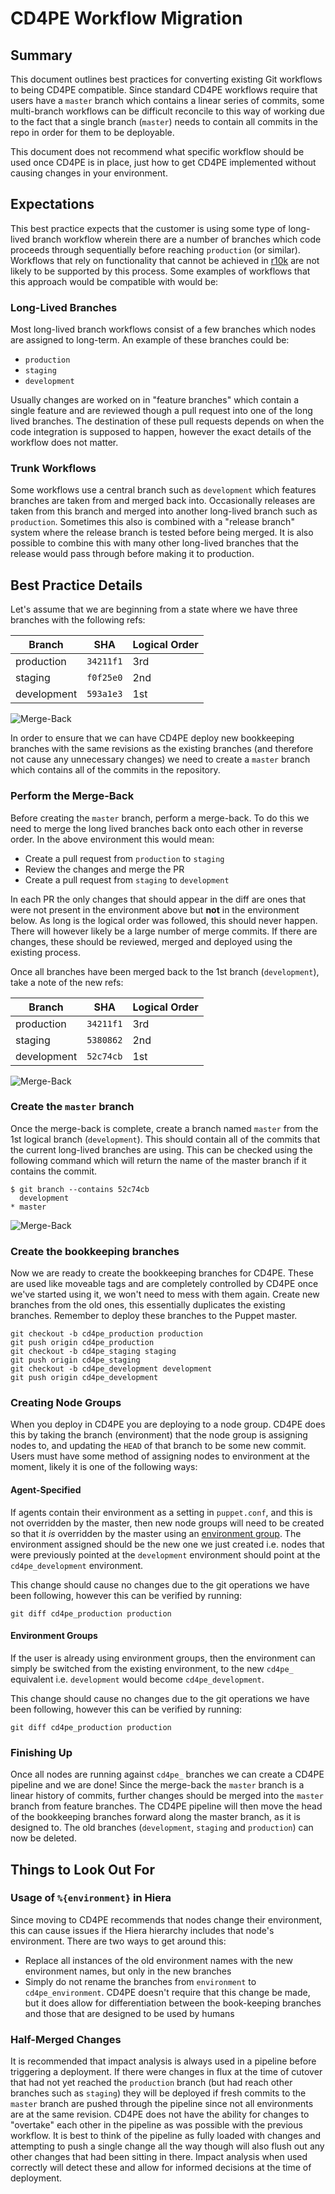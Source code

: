 # CD4PE Workflow Migration

## Summary

This document outlines best practices for converting existing Git workflows to being CD4PE compatible. Since standard CD4PE workflows require that users have a `master` branch which contains a linear series of commits, some multi-branch workflows can be difficult reconcile to this way of working due to the fact that a single branch (`master`) needs to contain all commits in the repo in order for them to be deployable.

This document does not recommend what specific workflow should be used once CD4PE is in place, just how to get CD4PE implemented without causing changes in your environment.

## Expectations

This best practice expects that the customer is using some type of long-lived branch workflow wherein there are a number of branches which code proceeds through sequentially before reaching `production` (or similar). Workflows that rely on functionality that cannot be achieved in [r10k](https://github.com/puppetlabs/r10k) are not likely to be supported by this process. Some examples of workflows that this approach would be compatible with would be:

### Long-Lived Branches

Most long-lived branch workflows consist of a few branches which nodes are assigned to long-term. An example of these branches could be:

* `production`
* `staging`
* `development`

Usually changes are worked on in "feature branches" which contain a single feature and are reviewed though a pull request into one of the long lived branches. The destination of these pull requests depends on when the code integration is supposed to happen, however the exact details of the workflow does not matter.

### Trunk Workflows

Some workflows use a central branch such as `development` which features branches are taken from and merged back into. Occasionally releases are taken from this branch and merged into another long-lived branch such as `production`. Sometimes this also is combined with a "release branch" system where the release branch is tested before being merged. It is also possible to combine this with many other long-lived branches that the release would pass through before making it to production.

## Best Practice Details

Let's assume that we are beginning from a state where we have three branches with the following refs:

| Branch | SHA | Logical Order |
|--------|-----|---------------|
| production | `34211f1` | 3rd |
| staging | `f0f25e0` | 2nd |
| development | `593a1e3` | 1st |

![Merge-Back](images/data/before_mergeback.png)


In order to ensure that we can have CD4PE deploy new bookkeeping branches with the same revisions as the existing branches (and therefore not cause any unnecessary changes) we need to create a `master` branch which contains all of the commits in the repository.

### Perform the Merge-Back

Before creating the `master` branch, perform a merge-back. To do this we need to merge the long lived branches back onto each other in reverse order. In the above environment this would mean:

* Create a pull request from `production` to `staging`
* Review the changes and merge the PR
* Create a pull request from `staging` to `development`

In each PR the only changes that should appear in the diff are ones that were not present in the environment above but **not** in the environment below. As long is the logical order was followed, this should never happen. There will however likely be a large number of merge commits. If there are changes, these should be reviewed, merged and deployed using the existing process.

Once all branches have been merged back to the 1st branch (`development`), take a note of the new refs:

| Branch | SHA | Logical Order |
|--------|-----|---------------|
| production | `34211f1` | 3rd |
| staging | `5380862` | 2nd |
| development | `52c74cb` | 1st |

![Merge-Back](images/data/after_mergeback.png)

### Create the `master` branch

Once the merge-back is complete, create a branch named `master` from the 1st logical branch (`development`). This should contain all of the commits that the current long-lived branches are using. This can be checked using the following command which will return the name of the master branch if it contains the commit.

```shell
$ git branch --contains 52c74cb
  development
* master
```

![Merge-Back](images/data/master_created.png)

### Create the bookkeeping branches

Now we are ready to create the bookkeeping branches for CD4PE. These are used like moveable tags and are completely controlled by CD4PE once we've started using it, we won't need to mess with them again. Create new branches from the old ones, this essentially duplicates the existing branches. Remember to deploy these branches to the Puppet master.

```shell
git checkout -b cd4pe_production production
git push origin cd4pe_production
git checkout -b cd4pe_staging staging
git push origin cd4pe_staging
git checkout -b cd4pe_development development
git push origin cd4pe_development
```

### Creating Node Groups

When you deploy in CD4PE you are deploying to a node group. CD4PE does this by taking the branch (environment) that the node group is assigning nodes to, and updating the `HEAD` of that branch to be some new commit. Users must have some method of assigning nodes to environment at the moment, likely it is one of the following ways:

#### Agent-Specified

If agents contain their environment as a setting in `puppet.conf`, and this is not overridden by the master, then new node groups will need to be created so that it *is* overridden by the master using an [environment group](https://puppet.com/docs/pe/2018.1/grouping_and_classifying_nodes.html#create_environment_node_groups). The environment assigned should be the new one we just created i.e. nodes that were previously pointed at the `development` environment should point at the `cd4pe_development` environment.

This change should cause no changes due to the git operations we have been following, however this can be verified by running:

```shell
git diff cd4pe_production production
```

#### Environment Groups

If the user is already using environment groups, then the environment can simply be switched from the existing environment, to the new `cd4pe_` equivalent i.e. `development` would become `cd4pe_development`.

This change should cause no changes due to the git operations we have been following, however this can be verified by running:

```shell
git diff cd4pe_production production
```

### Finishing Up

Once all nodes are running against `cd4pe_` branches we can create a CD4PE pipeline and we are done! Since the merge-back the `master` branch is a linear history of commits, further changes should be merged into the `master` branch from feature branches. The CD4PE pipeline will then move the head of the bookkeeping branches forward along the master branch, as it is designed to. The old branches (`development`, `staging` and `production`) can now be deleted.

## Things to Look Out For

### Usage of `%{environment}` in Hiera

Since moving to CD4PE recommends that nodes change their environment, this can cause issues if the Hiera hierarchy includes that node's environment. There are two ways to get around this:

* Replace all instances of the old environment names with the new environment names, but only in the new branches
* Simply do not rename the branches from `environment` to `cd4pe_environment`. CD4PE doesn't require that this change be made, but it does allow for differentiation between the book-keeping branches and those that are designed to be used by humans

### Half-Merged Changes

It is recommended that impact analysis is always used in a pipeline before triggering a deployment. If there were changes in flux at the time of cutover that had not yet reached the `production` branch (but had reach other branches such as `staging`) they will be deployed if fresh commits to the `master` branch are pushed through the pipeline since not all environments are at the same revision. CD4PE does not have the ability for changes to "overtake" each other in the pipeline as was possible with the previous workflow. It is best to think of the pipeline as fully loaded with changes and attempting to push a single change all the way though will also flush out any other changes that had been sitting in there. Impact analysis when used correctly will detect these and allow for informed decisions at the time of deployment.
